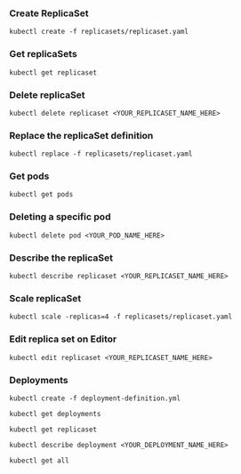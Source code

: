 ### Create ReplicaSet

```
kubectl create -f replicasets/replicaset.yaml
```

### Get replicaSets

```
kubectl get replicaset
```

### Delete replicaSet

```
kubectl delete replicaset <YOUR_REPLICASET_NAME_HERE>
```

### Replace the replicaSet definition

```
kubectl replace -f replicasets/replicaset.yaml
```

### Get pods

```
kubectl get pods
```

### Deleting a specific pod

```
kubectl delete pod <YOUR_POD_NAME_HERE>
```

### Describe the replicaSet

```
kubectl describe replicaset <YOUR_REPLICASET_NAME_HERE>
```

### Scale replicaSet

```
kubectl scale -replicas=4 -f replicasets/replicaset.yaml
```

### Edit replica set on Editor

```
kubectl edit replicaset <YOUR_REPLICASET_NAME_HERE>
```

### Deployments

```
kubectl create -f deployment-definition.yml
```

```
kubectl get deployments
```

```
kubectl get replicaset
```

```
kubectl describe deployment <YOUR_DEPLOYMENT_NAME_HERE>
```

```
kubectl get all
```
